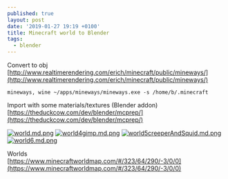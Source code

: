 ```yaml
---
published: true
layout: post
date: '2019-01-27 19:19 +0100'
title: Minecraft world to Blender
tags:
  - blender
---
```

Convert to obj  
[http://www.realtimerendering.com/erich/minecraft/public/mineways/](http://www.realtimerendering.com/erich/minecraft/public/mineways/)

    mineways, wine ~/apps/mineways/mineways.exe -s /home/b/.minecraft

Import with some materials/textures (Blender addon)  
[https://theduckcow.com/dev/blender/mcprep/](https://theduckcow.com/dev/blender/mcprep/)

[![world.md.png](https://cdn.scrot.moe/images/2019/01/27/world.md.png)](https://scrot.moe/image/ajlZA)
[![world4gimp.md.png](https://cdn.scrot.moe/images/2019/01/27/world4gimp.md.png)](https://scrot.moe/image/ajBPb)
[![world5creeperAndSquid.md.png](https://cdn.scrot.moe/images/2019/01/27/world5creeperAndSquid.md.png)](https://scrot.moe/image/ajT1W)
[![world6.md.png](https://cdn.scrot.moe/images/2019/01/28/world6.md.png)](https://scrot.moe/image/ajQTC)

Worlds  
[https://www.minecraftworldmap.com/#/323/64/290/-3/0/0](https://www.minecraftworldmap.com/#/323/64/290/-3/0/0)